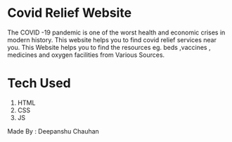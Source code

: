 # Covid Relief Website

The COVID -19 pandemic is one of the worst health and economic crises in modern history.
This website helps you to find covid relief services near you. 
This Website helps you to find the resources eg. beds ,vaccines , medicines and oxygen facilities from Various Sources.

# Tech Used

1. HTML
2. CSS
3. JS

Made By : Deepanshu Chauhan
